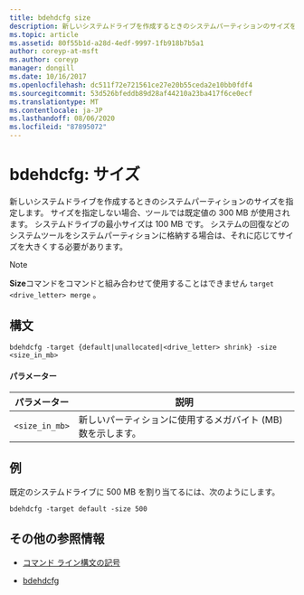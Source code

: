 ```yaml
---
title: bdehdcfg size
description: 新しいシステムドライブを作成するときのシステムパーティションのサイズを指定する、bdehdcfg size コマンドの参照記事です。
ms.topic: article
ms.assetid: 80f55b1d-a28d-4edf-9997-1fb918b7b5a1
author: coreyp-at-msft
ms.author: coreyp
manager: dongill
ms.date: 10/16/2017
ms.openlocfilehash: dc511f72e721561ce27e20b55ceda2e10bb0fdf4
ms.sourcegitcommit: 53d526bfeddb89d28af44210a23ba417f6ce0ecf
ms.translationtype: MT
ms.contentlocale: ja-JP
ms.lasthandoff: 08/06/2020
ms.locfileid: "87895072"
---
```

# <a name="bdehdcfg-size"></a>bdehdcfg: サイズ

新しいシステムドライブを作成するときのシステムパーティションのサイズを指定します。 サイズを指定しない場合、ツールでは既定値の 300 MB が使用されます。 システムドライブの最小サイズは 100 MB です。 システムの回復などのシステムツールをシステムパーティションに格納する場合は、それに応じてサイズを大きくする必要があります。

> [!NOTE]
> **Size**コマンドをコマンドと組み合わせて使用することはできません `target <drive_letter> merge` 。

## <a name="syntax"></a>構文

```
bdehdcfg -target {default|unallocated|<drive_letter> shrink} -size <size_in_mb>
```

#### <a name="parameters"></a>パラメーター

| パラメーター | 説明 |
| --------- | ----------- |
| `<size_in_mb>` | 新しいパーティションに使用するメガバイト (MB) 数を示します。 |

## <a name="examples"></a>例

既定のシステムドライブに 500 MB を割り当てるには、次のようにします。

```
bdehdcfg -target default -size 500
```

## <a name="additional-references"></a>その他の参照情報

- [コマンド ライン構文の記号](command-line-syntax-key.md)

- [bdehdcfg](bdehdcfg.md)
